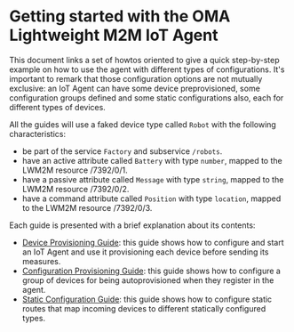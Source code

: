 Getting started with the OMA Lightweight M2M IoT Agent
==================

This document links a set of howtos oriented to give a quick step-by-step example on how to use the agent with 
different types of configurations. It's important to remark that those configuration options are not mutually exclusive:
an IoT Agent can have some device preprovisioned, some configuration groups defined and some static configurations also,
each for different types of devices.

All the guides will use a faked device type called `Robot` with the following characteristics:
* be part of the service `Factory` and subservice `/robots`.
* have an active attribute called `Battery` with type `number`, mapped to the LWM2M resource /7392/0/1.
* have a passive attribute called `Message` with type `string`, mapped to the LWM2M resource /7392/0/2.
* have a command attribute called `Position` with type `location`, mapped to the LWM2M resource /7392/0/3.

Each guide is presented with a brief explanation about its contents:

* [Device Provisioning Guide](deviceProvisioning.md): this guide shows how to configure and start an IoT Agent and use it
provisioning each device before sending its measures.
* [Configuration Provisioning Guide](configurationProvisioning.md): this guide shows how to configure a group of devices
for being autoprovisioned when they register in the agent.
* [Static Configuration Guide](staticConfiguration.md): this guide shows how to configure static routes that map incoming
devices to different statically configured types.